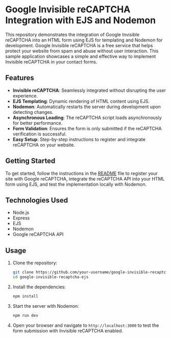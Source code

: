 # Google Invisible reCAPTCHA Integration with EJS and Nodemon

This repository demonstrates the integration of Google Invisible reCAPTCHA into an HTML form using EJS for templating and Nodemon for development. Google Invisible reCAPTCHA is a free service that helps protect your website from spam and abuse without user interaction. This sample application showcases a simple and effective way to implement Invisible reCAPTCHA in your contact forms.

## Features

- **Invisible reCAPTCHA**: Seamlessly integrated without disrupting the user experience.
- **EJS Templating**: Dynamic rendering of HTML content using EJS.
- **Nodemon**: Automatically restarts the server during development upon detecting changes.
- **Asynchronous Loading**: The reCAPTCHA script loads asynchronously for better performance.
- **Form Validation**: Ensures the form is only submitted if the reCAPTCHA verification is successful.
- **Easy Setup**: Step-by-step instructions to register and integrate reCAPTCHA on your website.

## Getting Started

To get started, follow the instructions in the [README](README.md) file to register your site with Google reCAPTCHA, integrate the reCAPTCHA API into your HTML form using EJS, and test the implementation locally with Nodemon.

## Technologies Used

- Node.js
- Express
- EJS
- Nodemon
- Google reCAPTCHA API

## Usage

1. Clone the repository:
    ```sh
    git clone https://github.com/your-username/google-invisible-recaptcha-ejs.git
    cd google-invisible-recaptcha-ejs
    ```
2. Install the dependencies:
    ```sh
    npm install
    ```
3. Start the server with Nodemon:
    ```sh
    npm run dev
    ```
4. Open your browser and navigate to `http://localhost:3000` to test the form submission with Invisible reCAPTCHA enabled.
